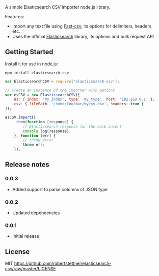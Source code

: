 A simple Elasticsearch CSV importer node.js library.

Features:
- Import any text file using [Fast-csv](https://github.com/C2FO/fast-csv), its options for delimiters, headers, etc.
- Uses the official [Elasticsearch](https://github.com/elastic/elasticsearch-js) library, its options and bulk request API

## Getting Started

Install it for use in node.js:
```
npm install elasticsearch-csv
```

```javascript
var ElasticsearchCSV = require('elasticsearch-csv');

// create an instance of the importer with options
var esCSV = new ElasticsearchCSV({
    es: { index: 'my_index', type: 'my_type', host: '192.168.0.1' },
    csv: { filePath: '/home/foo/bar/mycsv.csv', headers: true }
});

esCSV.import()
    .then(function (response) {
        // Elasticsearch response for the bulk insert
        console.log(response);
    }, function (err) {
        // throw error
        throw err;
    });
```

## Release notes

### 0.0.3
- Added support to parse columns of JSON type

### 0.0.2
- Updated dependencies

### 0.0.1
- Initial release

## License

MIT <https://github.com/robertstettner/elasticsearch-csv/raw/master/LICENSE>
